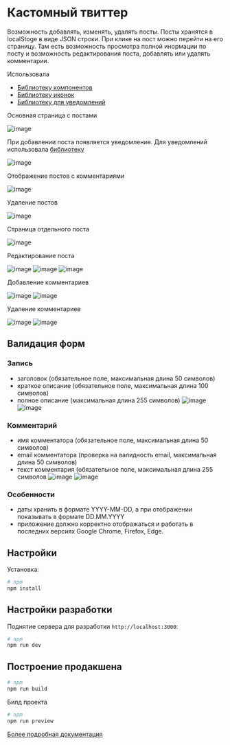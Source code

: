# Кастомный твиттер

Возможность добавлять, изменять, удалять посты. Посты хранятся в localStoge в виде JSON строки. При клике на пост можно перейти на его страницу. Там есть возможность просмотра полной инормации по посту и возможность редактирования поста, добавлять или удалять комментарии. 



Использовала 
* [Библиотеку компонентов](https://vuetifyjs.com/en)
* [Библиотеку иконок](https://pictogrammers.com/library/mdi/icon)
* [Библиотеку для уведомлений](https://github.com/Maronato/vue-toastification)


Основная страница с постами 

![image](https://github.com/povar0305/custom-twitter/assets/73982948/cf4ef4f7-8845-4877-bdf5-8aaf879a0525)


При добавлении поста появляется уведомление. Для уведомлений использовала [библиотеку](https://github.com/Maronato/vue-toastification)

![image](https://github.com/povar0305/custom-twitter/assets/73982948/9acbbc42-47e3-41fa-8a66-9d5a07c5b64e)


Отображение постов с комментариями 

![image](https://github.com/povar0305/custom-twitter/assets/73982948/23b14ce8-23e9-4bdd-b5c7-c4b96e8dec62)


Удаление постов 

![image](https://github.com/povar0305/custom-twitter/assets/73982948/be243054-53c6-40d2-8c55-6f158a50475a)


Страница отдельного поста 

![image](https://github.com/povar0305/custom-twitter/assets/73982948/7c4528a8-4c54-4034-a5ca-027e8a86130d)


Редактирование поста 

![image](https://github.com/povar0305/custom-twitter/assets/73982948/f3fadeee-cb51-4558-a6d5-81893ddb1c5d)
![image](https://github.com/povar0305/custom-twitter/assets/73982948/db551e9b-039c-4047-b499-fb80d3acf2f2)
![image](https://github.com/povar0305/custom-twitter/assets/73982948/44eeeeeb-3adb-4c85-8799-fbc616d772fb)


Добавление комментариев 

![image](https://github.com/povar0305/custom-twitter/assets/73982948/51811886-c747-40f7-a0cd-f4627e6943fa)
![image](https://github.com/povar0305/custom-twitter/assets/73982948/5f6ddeec-1982-4632-ab8a-ab1135c8b2bc)


Удаление комментариев

![image](https://github.com/povar0305/custom-twitter/assets/73982948/17bae51b-8e30-465d-b94d-802bf0fc7c36)
![image](https://github.com/povar0305/custom-twitter/assets/73982948/c13ebaf2-1f38-4eda-9a2d-60592d71a984)




## Валидация форм 


### Запись
* заголовок (обязательное поле, максимальная длина 50 символов)
* краткое описание (обязательное поле, максимальная длина 100 символов)
* полное описание (максимальная длина 255 символов)
![image](https://github.com/povar0305/custom-twitter/assets/73982948/b756290d-c537-4824-85c2-581a462bed4b)
![image](https://github.com/povar0305/custom-twitter/assets/73982948/e445753d-9dc1-46dc-bf49-65471e144b30)


### Комментарий
* имя комментатора (обязательное поле, максимальная длина 50 символов)
* email комментатора (проверка на валидность email, максимальная длина 50 символов)
* текст комментария (обязательное поле, максимальная длина 255 символов
![image](https://github.com/povar0305/custom-twitter/assets/73982948/812e8110-fb09-4c5e-8ccd-26b06673e8c3)
![image](https://github.com/povar0305/custom-twitter/assets/73982948/9026cfaa-c99c-45e2-98f1-8ff4b1d1abde)


### Особенности 
* даты хранить в формате YYYY-MM-DD, а при отображении показывать в формате DD.MM.YYYY
* приложение должно корректно отображаться и работать в последних версиях Google Chrome, Firefox, Edge.	


## Настройки

Установка:

```bash
# npm
npm install

```

## Настройки разработки

Поднятие сервера для разработки `http://localhost:3000`:

```bash
# npm
npm run dev

```

## Построение продакшена

```bash
# npm
npm run build

```

Билд проекта
```bash
# npm
npm run preview

```

[Более подробная документация](https://nuxt.com/docs/getting-started/deployment)

